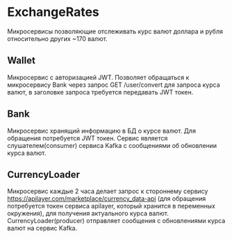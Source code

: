 # ExchangeRates # 
Микросервисы позволяющие отслеживать курс валют доллара и рубля относительно других ~170 валют.

## Wallet ##
Микросервис с авторизацией JWT. Позволяет обращаться к микросервису Bank через запрос GET /user/convert для запроса курса валют, в заголовке запроса требуется передавать JWT токен.

## Bank ##
Микросервис хранящий информацию в БД о курсе валют. Для обращения потребуется JWT токен. Сервис является слушателем(consumer) сервиса Kafka с сообщениями об обновлении курса валют.

## CurrencyLoader ##
Микросервис каждые 2 часа делает запрос к стороннему сервису https://apilayer.com/marketplace/currency_data-api (для обращения потребуется токен сервиса apilayer, который хранится в переменных окружения), для получения актуального курса валют. CurrencyLoader(producer) отправляет сообщения с обновлениями курса валют на сервис Kafka.
